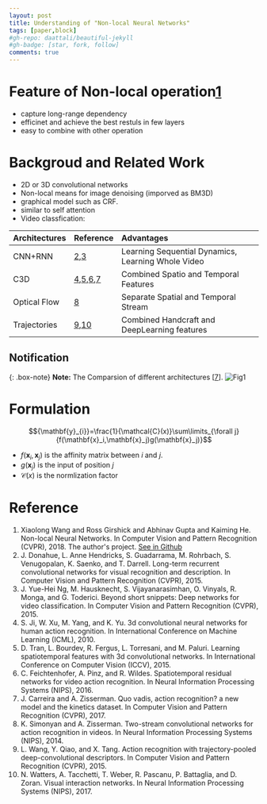 ```yaml
---
layout: post
title: Understanding of "Non-local Neural Networks"
tags: [paper,block]
#gh-repo: daattali/beautiful-jekyll
#gh-badge: [star, fork, follow]
comments: true
---
```


# Feature of Non-local operation[1](#1)
- capture long-range dependency
- efficinet and achieve the best restuls in few layers
- easy to combine with other operation

# Backgroud and Related Work
- 2D or 3D convolutional networks
- Non-local means for image denoising (imporved as BM3D)
- graphical model such as CRF.
- similar to self attention
- Video classfication:

| Architectures | Reference | Advantages |
| :------ |:--- | :--- |
| CNN+RNN | [2](#2),[3](#3) | Learning Sequential Dynamics, Learning Whole Video  |
| C3D | [4](#4),[5](#5),[6](#6),[7](#7) | Combined Spatio and Temporal Features |
| Optical Flow | [8](#8) | Separate Spatial and Temporal Stream|
| Trajectories | [9](#9),[10](#10) | Combined Handcraft and DeepLearning features |
## Notification
{: .box-note}
**Note:** The Comparsion of different architectures [[7](#7)].
![Fig1](https://github.com/Issory/issory.github.io/blob/master/img/2019-05-17-PaperReading-01/Fig1.jpg?raw=true)

# Formulation
$${\mathbf{y}_{i}}=\frac{1}{\mathcal{C}(x)}\sum\limits_{\forall j}{f(\mathbf{x}_i,\mathbf{x}_j)g(\mathbf{x}_j)}$$
- $f(\mathbf{x}_i,\mathbf{x}_j)$ is the affinity matrix between $i$ and $j$.
- $g(\mathbf{x}_j)$ is the input of position $j$
- $\mathcal{C}(x)$ is the normlization factor


# Reference
1. <span id="1">Xiaolong Wang and Ross Girshick and Abhinav Gupta and Kaiming He. Non-local Neural Networks. In Computer Vision and Pattern Recognition (CVPR), 2018.</span>
The author's project. [See in Github](https://github.com/facebookresearch/video-nonlocal-net) 
2. <span id="2">J. Donahue, L. Anne Hendricks, S. Guadarrama, M. Rohrbach, S. Venugopalan, K. Saenko, and T. Darrell. Long-term recurrent convolutional networks for visual recognition and description. In Computer Vision and Pattern Recognition (CVPR), 2015.</span>
3. <span id="3">J. Yue-Hei Ng, M. Hausknecht, S. Vijayanarasimhan, O. Vinyals, R. Monga, and G. Toderici. Beyond short snippets: Deep networks for video classification. In Computer Vision and Pattern Recognition (CVPR), 2015.</span>
4. <span id="4">S. Ji, W. Xu, M. Yang, and K. Yu. 3d convolutional neural networks for human action recognition. In International Conference on Machine Learning (ICML), 2010.</span>
5. <span id="5">D. Tran, L. Bourdev, R. Fergus, L. Torresani, and M. Paluri. Learning spatiotemporal features with 3d convolutional networks. In International Conference on Computer Vision (ICCV), 2015.</span>
6. <span id="6">C. Feichtenhofer, A. Pinz, and R. Wildes. Spatiotemporal residual networks for video action recognition. In Neural Information Processing Systems (NIPS), 2016.</span>
7. <span id="7">J. Carreira and A. Zisserman. Quo vadis, action recognition? a new model and the kinetics dataset. In Computer Vision and Pattern Recognition (CVPR), 2017.</span>
8. <span id="8">K. Simonyan and A. Zisserman. Two-stream convolutional networks for action recognition in videos. In Neural Information Processing Systems (NIPS), 2014.</span>
9. <span id="9">L. Wang, Y. Qiao, and X. Tang. Action recognition with trajectory-pooled deep-convolutional descriptors. In Computer Vision and Pattern Recognition (CVPR), 2015.</span>
10. <span id="10"> N. Watters, A. Tacchetti, T. Weber, R. Pascanu, P. Battaglia, and D. Zoran. Visual interaction networks. In Neural Information Processing Systems (NIPS), 2017.</span>

